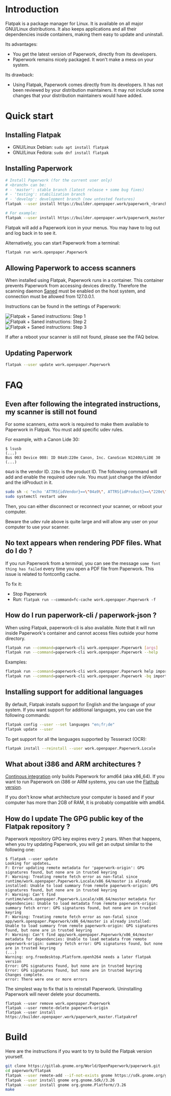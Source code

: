 # Introduction

Flatpak is a package manager for Linux. It is available on all major GNU/Linux
distributions. It also keeps applications and all their dependencies inside
containers, making them easy to update and uninstall.

Its advantages:

- You get the latest version of Paperwork, directly from its developers.
- Paperwork remains nicely packaged. It won't make a mess on your system.

Its drawback:

- Using Flatpak, Paperwork comes directly from its developers. It has not been
  reviewed by your distribution maintainers. It may not include some changes
  that your distribution maintainers would have added.


# Quick start

## Installing Flatpak

* GNU/Linux Debian: `sudo apt install flatpak`
* GNU/Linux Fedora: `sudo dnf install flatpak`


## Installing Paperwork

```sh
# Install Paperwork (for the current user only)
# <branch> can be:
# - 'master': stable branch (latest release + some bug fixes)
# - 'testing': stabilization branch
# - 'develop': development branch (new untested features)
flatpak --user install https://builder.openpaper.work/paperwork_<branch>.flatpakref

# For example:
flatpak --user install https://builder.openpaper.work/paperwork_master.flatpakref
```

Flatpak will add a Paperwork icon in your menus. You may have to log out and
log back in to see it.

Alternatively, you can start Paperwork from a terminal:

```sh
flatpak run work.openpaper.Paperwork
```


## Allowing Paperwork to access scanners

When installed using Flatpak, Paperwork runs in a container. This container prevents
Paperwork from accessing devices directly. Therefore the scanning daemon
[Saned](https://linux.die.net/man/1/saned) must be enabled on the host system,
and connection must be allowed from 127.0.0.1.

Instructions can be found in the settings of Paperwork:

![Flatpak + Saned instructions: Step 1](flatpak_saned_1.png)
![Flatpak + Saned instructions: Step 2](flatpak_saned_2.png)
![Flatpak + Saned instructions: Step 3](flatpak_saned_3.png)

If after a reboot your scanner is still not found, please see the FAQ below.


## Updating Paperwork

```sh
flatpak --user update work.openpaper.Paperwork
```

# FAQ

## Even after following the integrated instructions, my scanner is still not found

For some scanners, extra work is required to make them available to Paperwork
in Flatpak. You must add specific udev rules.

For example, with a Canon Lide 30:

```console
$ lsusb
(...)
Bus 003 Device 008: ID 04a9:220e Canon, Inc. CanoScan N1240U/LiDE 30
(...)
```

`04a9` is the vendor ID. `220e` is the product ID.
The following command will add and enable the required udev rule. You must
just change the idVendor and the idProduct in it.

```sh
sudo sh -c "echo 'ATTRS{idVendor}==\"04a9\", ATTRS{idProduct}==\"220e\", MODE=\"0666\"' > /lib/udev/rules.d/10-my-scanner.rules"
sudo systemctl restart udev
```

Then, you can either disconnect or reconnect your scanner, or reboot your
computer.

Beware the udev rule above is quite large and will allow any user on your
computer to use your scanner.


## No text appears when rendering PDF files. What do I do ?

If you run Paperwork from a terminal, you can see the message
`some font thing has failed` every time you open a PDF file from Paperwork.
This issue is related to fontconfig cache.

To fix it:

- Stop Paperwork
- Run: `flatpak run --command=fc-cache work.openpaper.Paperwork -f`


## How do I run paperwork-cli / paperwork-json ?

When using Flatpak, paperwork-cli is also available. Note that it will run
inside Paperwork's container and cannot access files outside your home
directory.

```sh
flatpak run --command=paperwork-cli work.openpaper.Paperwork [args]
flatpak run --command=paperwork-cli work.openpaper.Paperwork --help
```

Examples:

```sh
flatpak run --command=paperwork-cli work.openpaper.Paperwork help import
flatpak run --command=paperwork-cli work.openpaper.Paperwork -bq import ~/tmp/pdf
```

## Installing support for additional languages

By default, Flatpak installs support for English and the language of your
system. If you want support for additional languages, you can use the following
commands:

```sh
flatpak config --user --set languages "en;fr;de"
flatpak update --user
```

To get support for all the languages supported by Tesseract (OCR):

```sh
flatpak install --reinstall --user work.openpaper.Paperwork.Locale
```


## What about i386 and ARM architectures ?

[Continous integration](https://gitlab.gnome.org/World/OpenPaperwork/paperwork/pipelines)
only builds Paperwork for amd64 (aka x86\_64). If you want to run Paperwork
on i386 or ARM systems, you can use the
[Flathub version](https://flathub.org/apps/details/work.openpaper.Paperwork).

If you don't know what architecture your computer is based and if your computer
has more than 2GB of RAM, it is probably compatible with amd64.


## How do I update The GPG public key of the Flatpak repository ?

Paperwork repository GPG key expires every 2 years. When that happens, when you
try updating Paperwork, you will get an output similar to the following one:

```
$ flatpak --user update
Looking for updates…
F: Error updating remote metadata for 'paperwork-origin': GPG signatures found, but none are in trusted keyring
F: Warning: Treating remote fetch error as non-fatal since runtime/work.openpaper.Paperwork.Locale/x86_64/master is already installed: Unable to load summary from remote paperwork-origin: GPG signatures found, but none are in trusted keyring
F: Warning: Can't find runtime/work.openpaper.Paperwork.Locale/x86_64/master metadata for dependencies: Unable to load metadata from remote paperwork-origin: summary fetch error: GPG signatures found, but none are in trusted keyring
F: Warning: Treating remote fetch error as non-fatal since app/work.openpaper.Paperwork/x86_64/master is already installed: Unable to load summary from remote paperwork-origin: GPG signatures found, but none are in trusted keyring
F: Warning: Can't find app/work.openpaper.Paperwork/x86_64/master metadata for dependencies: Unable to load metadata from remote paperwork-origin: summary fetch error: GPG signatures found, but none are in trusted keyring
(...)
Warning: org.freedesktop.Platform.openh264 needs a later flatpak version
Error: GPG signatures found, but none are in trusted keyring
Error: GPG signatures found, but none are in trusted keyring
Changes complete.
error: There were one or more errors
```

The simplest way to fix that is to reinstall Paperwork. Uninstalling Paperwork
will never delete your documents.

```
flatpak --user remove work.openpaper.Paperwork
flatpak --user remote-delete paperwork-origin
flatpak --user install https://builder.openpaper.work/paperwork_master.flatpakref
```


# Build

Here are the instructions if you want to try to build the Flatpak version
yourself.

```sh
git clone https://gitlab.gnome.org/World/OpenPaperwork/paperwork.git
cd paperwork/flatpak
flatpak --user remote-add --if-not-exists gnome https://sdk.gnome.org/gnome.flatpakrepo
flatpak --user install gnome org.gnome.Sdk//3.26
flatpak --user install gnome org.gnome.Platform//3.26
make
```
